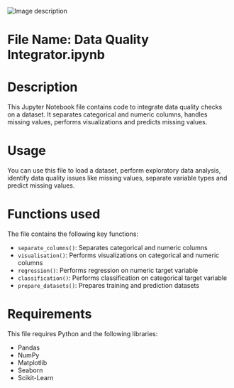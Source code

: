 ![Image description](https://assets-global.website-files.com/63b7152f92a121295976e6ed/63c57b741af4d31e3b441d07_6104190348e0bc8e2ded440f_dataqualitydashboard.png)
# File Name: Data Quality Integrator.ipynb

# Description 
This Jupyter Notebook file contains code to integrate data quality checks on a dataset. It separates categorical and numeric columns, handles missing values, performs visualizations and predicts missing values.

# Usage
You can use this file to load a dataset, perform exploratory data analysis, identify data quality issues like missing values, separate variable types and predict missing values. 

# Functions used
The file contains the following key functions:

- `separate_columns()`: Separates categorical and numeric columns 
- `visualisation()`: Performs visualizations on categorical and numeric columns
- `regression()`: Performs regression on numeric target variable
- `classification()`: Performs classification on categorical target variable
- `prepare_datasets()`: Prepares training and prediction datasets

# Requirements
This file requires Python and the following libraries:
- Pandas 
- NumPy
- Matplotlib
- Seaborn
- Scikit-Learn

